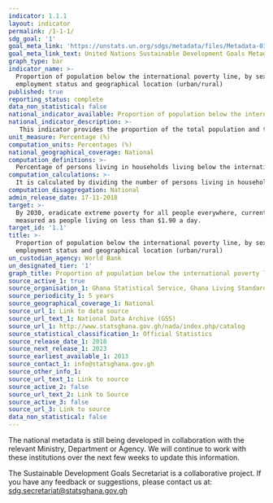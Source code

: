 ```yaml
---
indicator: 1.1.1
layout: indicator
permalink: /1-1-1/
sdg_goal: '1'
goal_meta_link: 'https://unstats.un.org/sdgs/metadata/files/Metadata-01-01-01a.pdf'
goal_meta_link_text: United Nations Sustainable Development Goals Metadata (pdf 894kB)
graph_type: bar
indicator_name: >-
  Proportion of population below the international poverty line, by sex, age,
  employment status and geographical location (urban/rural)
published: true
reporting_status: complete
data_non_statistical: false
national_indicator_available: Proportion of population below the international poverty line, by sex, region and geographical location (urban/rural)
national_indicator_description: >-
   This indicator provides the proportion of the total population and the proportion of the employed population living in households with per-capita consumption or income that is below the international poverty line of US$1.90
unit_measure: Percentage (%)
computation_units: Percentages (%)
national_geographical_coverage: National
computation_definitions: >-
  Percentage of persons living in households living below the international poverty line
computation_calculations: >-
  It is calculated by dividing the number of persons living in households below the international poverty line by the total number of persons living in households.
computation_disaggregation: National
admin_release_date: 17-11-2018
target: >-
  By 2030, eradicate extreme poverty for all people everywhere, currently
  measured as people living on less than $1.90 a day.
target_id: '1.1'
title: >-
  Proportion of population below the international poverty line, by sex, age,
  employment status and geographical location (urban/rural)
un_custodian_agency: World Bank
un_designated_tier: '1'
graph_title: Proportion of population below the international poverty line
source_active_1: true
source_organisation_1: Ghana Statistical Service, Ghana Living Standards Survey 
source_periodicity_1: 5 years 
source_geographical_coverage_1: National
source_url_1: Link to data source
source_url_text_1: National Data Archive (GSS)
source_url_1: http://www.statsghana.gov.gh/nada/index.php/catalog
source_statistical_classification_1: Official Statistics
source_release_date_1: 2018
source_next_release_1: 2023
source_earliest_available_1: 2013
source_contact_1: info@statsghana.gov.gh
source_other_info_1:
source_url_text_1: Link to source
source_active_2: false
source_url_text_2: Link to Source
source_active_3: false
source_url_3: Link to source
data_non_statistical: false
---
```

The national metadata is still being developed in collaboration with the relevant Ministry, Department or Agency.  We will continue to work with these institutions over the next few weeks to update this information.

The Sustainable Development Goals Secretariat is a collaborative project. If you have any feedback or suggestions, please contact us at: sdg.secretariat@statsghana.gov.gh
